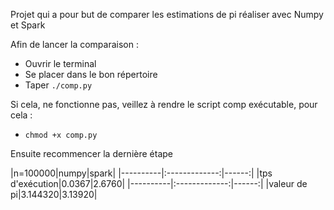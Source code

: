 Projet qui a pour but de comparer les estimations de pi réaliser avec Numpy et Spark

Afin de lancer la comparaison :
- Ouvrir le terminal 
- Se placer dans le bon répertoire 
- Taper `./comp.py`

Si cela, ne fonctionne pas, veillez à rendre le script comp exécutable, pour cela : 
- `chmod +x comp.py`

Ensuite recommencer la dernière étape

|n=100000|numpy|spark| |----------|:-------------:|------:| |tps d'exécution|0.0367|2.6760| |----------|:-------------:|------:| |valeur de pi|3.144320|3.13920|
 
